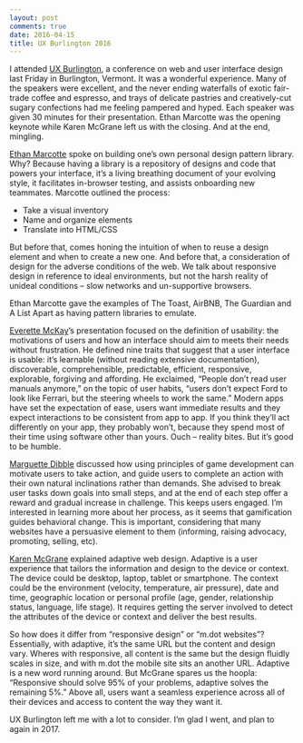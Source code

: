 ```yaml
---
layout: post
comments: true
date: 2016-04-15
title: UX Burlington 2016
---
```


I attended [UX Burlington](http://uxburlington.com/), a conference on web and user interface design last Friday in Burlington, Vermont. It was a wonderful experience. Many of the speakers were excellent, and the never ending waterfalls of exotic fair-trade coffee and espresso, and trays of delicate pastries and creatively-cut sugary confections had me feeling pampered and hyped. Each speaker was given 30 minutes for their presentation. Ethan Marcotte was the opening keynote while Karen McGrane left us with the closing. And at the end, mingling.

[Ethan Marcotte](https://ethanmarcotte.com/) spoke on building one’s own personal design pattern library. Why? Because having a library is a repository of designs and code that powers your interface, it’s a living breathing document of your evolving style, it facilitates in-browser testing, and assists onboarding new teammates. Marcotte outlined the process:

- Take a visual inventory
- Name and organize elements
- Translate into HTML/CSS

But before that, comes honing the intuition of when to reuse a design element and when to create a new one. And before that, a consideration of design for the adverse conditions of the web. We talk about responsive design in reference to ideal environments, but not the harsh reality of unideal conditions – slow networks and un-supportive browsers.

Ethan Marcotte gave the examples of The Toast, AirBNB, The Guardian and A List Apart as having pattern libraries to emulate.

[Everette McKay](http://www.uxdesignedge.com/about/)’s presentation focused on the definition of usability: the motivations of users and how an interface should aim to meets their needs without frustration. He defined nine traits that suggest that a user interface is usable: it’s learnable (without reading extensive documentation), discoverable, comprehensible, predictable, efficient, responsive, explorable, forgiving and affording. He exclaimed, “People don’t read user manuals anymore,” on the topic of user habits, “users don’t expect Ford to look like Ferrari, but the steering wheels to work the same.” Modern apps have set the expectation of ease, users want immediate results and they expect interactions to be consistent from app to app. If you think they’ll act differently on your app, they probably won’t, because they spend most of their time using software other than yours. Ouch – reality bites. But it’s good to be humble.

[Marguette Dibble](https://www.gametheoryco.com/about/) discussed how using principles of game development can motivate users to take action, and guide users to complete an action with their own natural inclinations rather than demands. She advised to break user tasks down goals into small steps, and at the end of each step offer a reward and gradual increase in challenge. This keeps users engaged. I’m interested in learning more about her process, as it seems that gamification guides behavioral change. This is important, considering that many websites have a persuasive element to them (informing, raising advocacy, promoting, selling, etc).

[Karen McGrane](https://karenmcgrane.com/) explained adaptive web design. Adaptive is a user experience that tailors the information and design to the device or context. The device could be desktop, laptop, tablet or smartphone. The context could be the environment (velocity, temperature, air pressure), date and time, geographic location or personal profile (age, gender, relationship status, language, life stage). It requires getting the server involved to detect the attributes of the device or context and deliver the best results.

So how does it differ from “responsive design” or “m.dot websites”? Essentially, with adaptive, it’s the same URL but the content and design vary. Wheres with responsive, all content is the same but the design fluidly scales in size, and with m.dot the mobile site sits an another URL. Adaptive is a new word running around. But McGrane spares us the hoopla: “Responsive should solve 95% of your problems, adaptive solves the remaining 5%.” Above all, users want a seamless experience across all of their devices and access to content the way they want it.

UX Burlington left me with a lot to consider. I’m glad I went, and plan to again in 2017.
